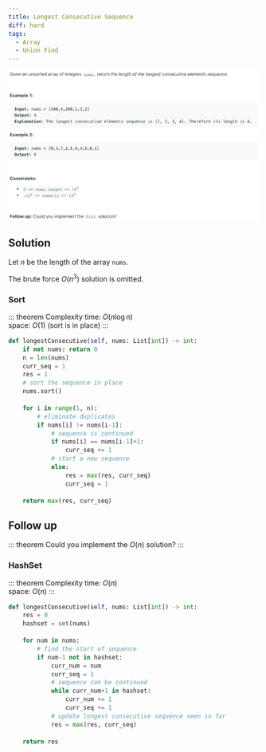 ```yaml
---
title: Longest Consecutive Sequence
diff: hard
tags:
  - Array
  - Union Find
---
```


<img class="medium-zoom" src="/algo/longest-consecutive-sequence.png" alt="https://leetcode.com/problems/longest-consecutive-sequence">

## Solution

Let $n$ be the length of the array `nums`.

The brute force $O(n^3)$ solution is omitted.

### Sort

::: theorem Complexity
time: $O(n \log n)$  
space: $O(1)$ (sort is in place)
:::

```py
def longestConsecutive(self, nums: List[int]) -> int:
    if not nums: return 0
    n = len(nums)
    curr_seq = 1
    res = 1
    # sort the sequence in place
    nums.sort()

    for i in range(1, n):
        # eliminate duplicates
        if nums[i] != nums[i-1]:
            # sequence is continued
            if nums[i] == nums[i-1]+1:
                curr_seq += 1
            # start a new sequence
            else:
                res = max(res, curr_seq)
                curr_seq = 1

    return max(res, curr_seq)
```

## Follow up

::: theorem
Could you implement the $O(n)$ solution?
:::

### HashSet

::: theorem Complexity
time: $O(n)$  
space: $O(n)$
:::

```py
def longestConsecutive(self, nums: List[int]) -> int:
    res = 0
    hashset = set(nums)

    for num in nums:
        # find the start of sequence
        if num-1 not in hashset:
            curr_num = num
            curr_seq = 1
            # sequence can be continued
            while curr_num+1 in hashset:
                curr_num += 1
                curr_seq += 1
            # update longest consecutive sequence seen so far
            res = max(res, curr_seq)

    return res
```

<!-- TODO: ## Union Find
https://leetcode.com/problems/longest-consecutive-sequence/discuss/1109808/Python-Clean-Union-Find-with-explanation -->

